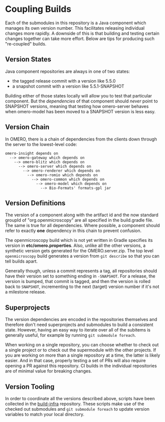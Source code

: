 Coupling Builds
===============

Each of the submodules in this repository is a Java component which manages its
own version number. This facilitates releasing individual changes more rapidly.
A downside of this is that building and testing certain changes together
can take more effort. Below are tips for producing such "re-coupled" builds.

Version States
--------------

Java component repositories are always in one of two states:

 - the tagged release commit with a version like 5.5.0
 - a snapshot commit with a version like 5.5.1-SNAPSHOT

Building either of those states locally will allow you to test that particular
component. But the *dependencies* of that component should *never* point to
SNAPSHOT versions, meaning that testing how omero-server behaves when
omero-model has been moved to a SNAPSHOT version is less easy.

Version Chain
-------------

In OMERO, there is a chain of dependencies from the clients down through
the server to the lowest-level code:

    omero-insight depends on
      --> omero-gateway which depends on
        --> omero-blitz which depends on
          --> omero-server which depends on
            --> omero-renderer which depends on
              --> omero-romio which depends on
                --> omero-common which depends on
                  --> omero-model which depends on
                    --> Bio-Formats' formats-gpl jar

Version Definitions
-------------------

The version of a component along with the artifact id and the now standard
groupId of "org.openmicroscopy" are all specified in the build.gradle file. The
same is true for all dependencies. Where possible, a component should refer to
exactly **one** dependency in this chain to prevent confusion.

The openmicroscopy build which is not yet written in Gradle specifies its
version in **etc/omero.properties**. Also, unlike all the other versions, a
synthetic version gets generated for the OMERO.server.zip. The top level
`openmicroscopy` build generates a version from `git describe` so that you can
tell builds apart.

Generally though, unless a commit represents a tag, all repositories should
have their version set to something ending in `-SNAPSHOT`. For a release, the
version is bumped, that commit is tagged, and then the version is rolled back
to `SNAPSHOT`, incrementing to the next (target) version number if it's not a
milestone release.

Superprojects
-------------

The version dependencies are encoded in the repositories themselves and
therefore don't need superprojects and submodules to build a consistent state.
However, having an easy way to iterate over all of the subitems is generally
useful, for example by running `git submodule foreach`.

When working on a single repository, you can choose whether to check out a
single project or to check out the supermodule with the other projects. If you
are working on more than a single repository at a time, the latter is likely
easier. And in that case, properly testing a set of PRs will also require
opening a PR against this repository. CI builds in the individual
repositories are of minimal value for breaking changes.

Version Tooling
---------------

In order to coordinate all the versions described above, scripts have been
collected in the [build-infra](https://github.com/ome/build-infra) repository.
These scripts make use of the checked out submodules and `git submodule foreach`
to update version variables to match your local directory.
